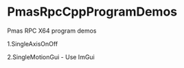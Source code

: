 # PmasRpcCppProgramDemos

Pmas RPC X64 program demos

1.SingleAxisOnOff

2.SingleMotionGui - Use ImGui
